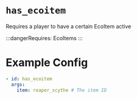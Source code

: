 # `has_ecoitem`

Requires a player to have a certain EcoItem active

:::dangerRequires:
EcoItems
:::

# Example Config
```yaml
- id: has_ecoitem
  args:
    item: reaper_scythe # The item ID
```
